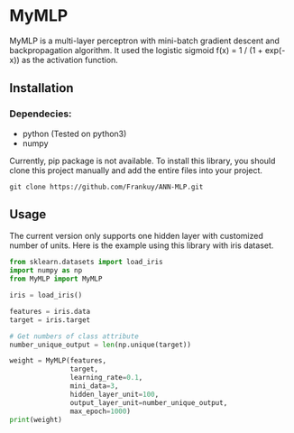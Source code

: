 # MyMLP
MyMLP is a multi-layer perceptron with mini-batch gradient descent and backpropagation algorithm. It used the  logistic sigmoid f(x) = 1 / (1 + exp(-x)) as the activation function. 

Installation
------
### Dependecies:
- python (Tested on python3)
- numpy

Currently, pip package is not available. To install this library, you should clone this project manually and add the entire files into your project.
```
git clone https://github.com/Frankuy/ANN-MLP.git
```
Usage
------
The current version only supports one hidden layer with customized number of units. Here is the example using this library with iris dataset.
```python
from sklearn.datasets import load_iris
import numpy as np
from MyMLP import MyMLP

iris = load_iris()

features = iris.data
target = iris.target

# Get numbers of class attribute
number_unique_output = len(np.unique(target))

weight = MyMLP(features,
               target, 
               learning_rate=0.1,
               mini_data=3,
               hidden_layer_unit=100,
               output_layer_unit=number_unique_output,
               max_epoch=1000)
print(weight)
```